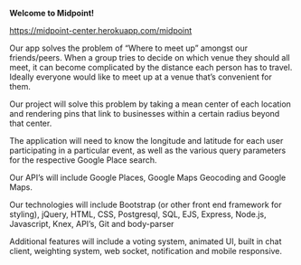 <!--

<div id="readme" class="readme blob instapaper_body">
  <article class="markdown-body entry-content" itemprop="text"><h1><a id="user-content-sprintr" class="anchor" href="#sprintr" aria-hidden="true"><svg aria-hidden="true" class="octicon octicon-link" height="16" version="1.1" viewBox="0 0 16 16" width="16"><path fill-rule="evenodd" d="M4 9h1v1H4c-1.5 0-3-1.69-3-3.5S2.55 3 4 3h4c1.45 0 3 1.69 3 3.5 0 1.41-.91 2.72-2 3.25V8.59c.58-.45 1-1.27 1-2.09C10 5.22 8.98 4 8 4H4c-.98 0-2 1.22-2 2.5S3 9 4 9zm9-3h-1v1h1c1 0 2 1.22 2 2.5S13.98 12 13 12H9c-.98 0-2-1.22-2-2.5 0-.83.42-1.64 1-2.09V6.25c-1.09.53-2 1.84-2 3.25C6 11.31 7.55 13 9 13h4c1.45 0 3-1.69 3-3.5S14.5 6 13 6z"></path></svg></a>Midpoint</h1> -->

<p><strong>Welcome to Midpoint!</strong></p>

https://midpoint-center.herokuapp.com/midpoint

Our app solves the problem of “Where to meet up” amongst our friends/peers. When a group tries to decide on which venue they should all meet, it can become complicated by the distance each person has to travel.  Ideally everyone would like to meet up at a venue that’s convenient for them.

Our project will solve this problem by taking a mean center of each location and rendering pins that link to businesses within a certain radius beyond that center.

The application will need to know the longitude and latitude for each user participating in a particular event, as well as the various query parameters for the respective Google Place search.

Our API’s will include Google Places, Google Maps Geocoding and Google Maps.

Our  technologies will include Bootstrap (or other front end framework for styling), jQuery, HTML, CSS, Postgresql, SQL, EJS, Express, Node.js, Javascript, Knex, API’s, Git and body-parser

Additional features will include a voting system, animated UI, built in chat client, weighting system, web socket, notification and mobile responsive.
